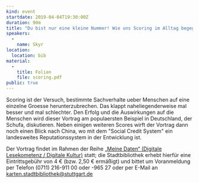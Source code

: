 ```yaml
---
kind: event
startdate: 2019-04-04T19:30:00Z
duration: 90m
title: "Du bist nur eine kleine Nummer! Wie uns Scoring im Alltag begegnet"
speakers:
  -
    name: Skyr
location:
  location: bib
material:
  -
    title: Folien
    file: scoring.pdf
public: true
---
```

Scoring ist der Versuch, bestimmte Sachverhalte ueber Menschen auf eine
einzelne Groesse herunterzubrechen. Das klappt naheliegenderweise mal
besser und mal schlechter. Den Erfolg und die Auswirkungen auf die
Menschen wird dieser Vortrag am populaersten Beispiel in Deutschland,
der Schufa, diskutieren. Neben einigen weiteren Scores wirft der Vortrag
dann noch einen Blick nach China, wo mit dem "Social Credit System" ein
landesweites Reputationssystem in der Entwicklung ist.

Der Vortrag findet im Rahmen der Reihe [„Meine Daten“ (Digitale Lesekometenz / Digitale Kultur)](http://www1.stuttgart.de/stadtbuecherei/digitale_lesekompetenz/) statt; die Stadtbibliothek erhebt hierfür eine Eintrittsgebühr von 4 € (bzw. 2,50 € ermäßigt) und bittet um Voranmeldung per Telefon (0711) 216-911 00 oder -965 27 oder per E-Mail an karten.stadtbibliothek@stuttgart.de
